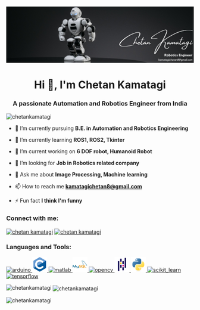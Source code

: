 ![logo](https://github.com/ChetanKamatagi/ChetanKamatagi/blob/main/Yellow%20&%20Black%20Simple%20Profile%20LinkedIn%20Banner.png?raw=true)
<h1 align="center">Hi 👋, I'm Chetan Kamatagi</h1>
<h3 align="center">A passionate Automation and Robotics Engineer from India</h3>

<p align="left"> <img src="https://komarev.com/ghpvc/?username=chetankamatagi&label=Profile%20views&color=0e75b6&style=flat" alt="chetankamatagi" /> </p>

- 🔭 I’m currently pursuing **B.E. in Automation and Robotics Engineering**

- 🌱 I’m currently learning **ROS1, ROS2, Tkinter**

- 👯 I’m current working on **6 DOF robot, Humanoid Robot**

- 🤝 I’m looking for **Job in Robotics related company**


- 💬 Ask me about **Image Processing, Machine learning**

- 📫 How to reach me **kamatagichetan8@gmail.com**

- ⚡ Fun fact **I think I'm funny**

<h3 align="left">Connect with me:</h3>
<p align="left">
<a href="https://linkedin.com/in/chetan kamatagi" target="blank"><img align="center" src="https://raw.githubusercontent.com/rahuldkjain/github-profile-readme-generator/master/src/images/icons/Social/linked-in-alt.svg" alt="chetan kamatagi" height="30" width="40" /></a>
<a href="https://instagram.com/chetan kamatagi" target="blank"><img align="center" src="https://raw.githubusercontent.com/rahuldkjain/github-profile-readme-generator/master/src/images/icons/Social/instagram.svg" alt="chetan kamatagi" height="30" width="40" /></a>
</p>

<h3 align="left">Languages and Tools:</h3>
<p align="left"> <a href="https://www.arduino.cc/" target="_blank" rel="noreferrer"> <img src="https://cdn.worldvectorlogo.com/logos/arduino-1.svg" alt="arduino" width="40" height="40"/> </a> <a href="https://www.cprogramming.com/" target="_blank" rel="noreferrer"> <img src="https://raw.githubusercontent.com/devicons/devicon/master/icons/c/c-original.svg" alt="c" width="40" height="40"/> </a> <a href="https://www.mathworks.com/" target="_blank" rel="noreferrer"> <img src="https://upload.wikimedia.org/wikipedia/commons/2/21/Matlab_Logo.png" alt="matlab" width="40" height="40"/> </a> <a href="https://www.mysql.com/" target="_blank" rel="noreferrer"> <img src="https://raw.githubusercontent.com/devicons/devicon/master/icons/mysql/mysql-original-wordmark.svg" alt="mysql" width="40" height="40"/> </a> <a href="https://opencv.org/" target="_blank" rel="noreferrer"> <img src="https://www.vectorlogo.zone/logos/opencv/opencv-icon.svg" alt="opencv" width="40" height="40"/> </a> <a href="https://pandas.pydata.org/" target="_blank" rel="noreferrer"> <img src="https://raw.githubusercontent.com/devicons/devicon/2ae2a900d2f041da66e950e4d48052658d850630/icons/pandas/pandas-original.svg" alt="pandas" width="40" height="40"/> </a> <a href="https://www.python.org" target="_blank" rel="noreferrer"> <img src="https://raw.githubusercontent.com/devicons/devicon/master/icons/python/python-original.svg" alt="python" width="40" height="40"/> </a> <a href="https://scikit-learn.org/" target="_blank" rel="noreferrer"> <img src="https://upload.wikimedia.org/wikipedia/commons/0/05/Scikit_learn_logo_small.svg" alt="scikit_learn" width="40" height="40"/> </a> <a href="https://www.tensorflow.org" target="_blank" rel="noreferrer"> <img src="https://www.vectorlogo.zone/logos/tensorflow/tensorflow-icon.svg" alt="tensorflow" width="40" height="40"/> </a> </p>

<p><img align="left" src="https://github-readme-stats.vercel.app/api/top-langs?username=chetankamatagi&show_icons=true&locale=en&layout=compact" alt="chetankamatagi" /></p>

<p>&nbsp;<img align="center" src="https://github-readme-stats.vercel.app/api?username=chetankamatagi&show_icons=true&locale=en" alt="chetankamatagi" /></p>

<p><img align="center" src="https://github-readme-streak-stats.herokuapp.com/?user=chetankamatagi&" alt="chetankamatagi" /></p>
